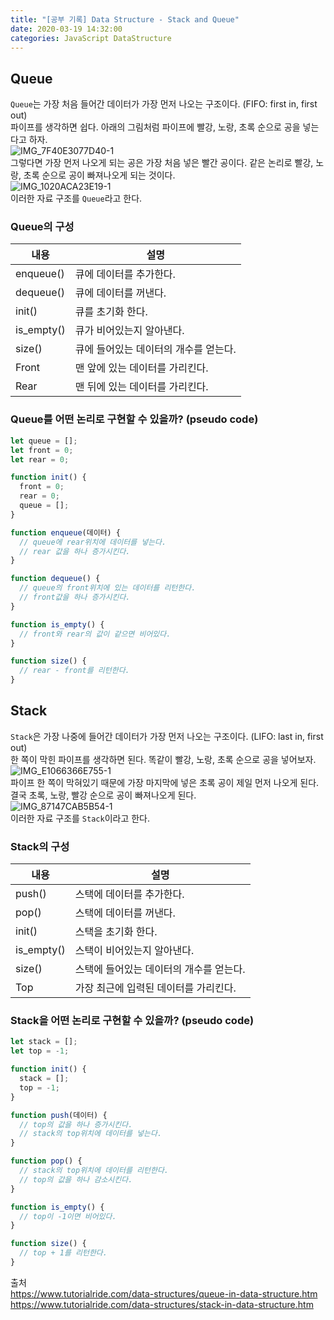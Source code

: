 ```yaml
---
title: "[공부 기록] Data Structure - Stack and Queue"
date: 2020-03-19 14:32:00
categories: JavaScript DataStructure
---
```


## Queue
`Queue`는 가장 처음 들어간 데이터가 가장 먼저 나오는 구조이다. (FIFO: first in, first out)  
파이프를 생각하면 쉽다. 아래의 그림처럼 파이프에 빨강, 노랑, 초록 순으로 공을 넣는다고 하자.  
![IMG_7F40E3077D40-1](https://user-images.githubusercontent.com/11348329/77041365-1fd64580-69fd-11ea-9566-8ee41134d4d0.JPG)  
그렇다면 가장 먼저 나오게 되는 공은 가장 처음 넣은 빨간 공이다. 같은 논리로 빨강, 노랑, 초록 순으로 공이 빠져나오게 되는 것이다.  
![IMG_1020ACA23E19-1](https://user-images.githubusercontent.com/11348329/77041362-1f3daf00-69fd-11ea-8c39-6b023a534530.JPG)  
이러한 자료 구조를 `Queue`라고 한다.

### Queue의 구성
|내용|설명|
|---|---|
|enqueue()|큐에 데이터를 추가한다.|
|dequeue()|큐에 데이터를 꺼낸다.|
|init()|큐를 초기화 한다.|
|is_empty()|큐가 비어있는지 알아낸다.|
|size()|큐에 들어있는 데이터의 개수를 얻는다.|
|Front|맨 앞에 있는 데이터를 가리킨다.|
|Rear|맨 뒤에 있는 데이터를 가리킨다.|

### Queue를 어떤 논리로 구현할 수 있을까? (pseudo code)
```js
let queue = [];
let front = 0;
let rear = 0;

function init() {
  front = 0;
  rear = 0;
  queue = [];
}

function enqueue(데이터) {
  // queue에 rear위치에 데이터를 넣는다.
  // rear 값을 하나 증가시킨다.
}

function dequeue() {
  // queue의 front위치에 있는 데이터를 리턴한다.
  // front값을 하나 증가시킨다.
}

function is_empty() {
  // front와 rear의 값이 같으면 비어있다.
}

function size() {
  // rear - front를 리턴한다.
}
```

## Stack
`Stack`은 가장 나중에 들어간 데이터가 가장 먼저 나오는 구조이다. (LIFO: last in, first out)  
한 쪽이 막힌 파이프를 생각하면 된다. 똑같이 빨강, 노랑, 초록 순으로 공을 넣어보자.  
![IMG_E1066366E755-1](https://user-images.githubusercontent.com/11348329/77041359-1ea51880-69fd-11ea-9d74-fb195146a124.JPG)  
파이프 한 쪽이 막혀있기 때문에 가장 마지막에 넣은 초록 공이 제일 먼저 나오게 된다. 결국 초록, 노랑, 빨강 순으로 공이 빠져나오게 된다.  
![IMG_87147CAB5B54-1](https://user-images.githubusercontent.com/11348329/77041357-1d73eb80-69fd-11ea-84ec-ac387d6b5c8b.JPG)  
이러한 자료 구조를 `Stack`이라고 한다.

### Stack의 구성
|내용|설명|
|---|---|
|push()|스택에 데이터를 추가한다.|
|pop()|스택에 데이터를 꺼낸다.|
|init()|스택을 초기화 한다.|
|is_empty()|스택이 비어있는지 알아낸다.|
|size()|스택에 들어있는 데이터의 개수를 얻는다.|
|Top|가장 최근에 입력된 데이터를 가리킨다.|

### Stack을 어떤 논리로 구현할 수 있을까? (pseudo code)
```js
let stack = [];
let top = -1;

function init() {
  stack = [];
  top = -1;
}

function push(데이터) {
  // top의 값을 하나 증가시킨다.
  // stack의 top위치에 데이터를 넣는다.
}

function pop() {
  // stack의 top위치에 데이터를 리턴한다.
  // top의 값을 하나 감소시킨다.
}

function is_empty() {
  // top이 -1이면 비어있다.
}

function size() {
  // top + 1를 리턴한다.
}
```

출처  
<https://www.tutorialride.com/data-structures/queue-in-data-structure.htm>  
<https://www.tutorialride.com/data-structures/stack-in-data-structure.htm>  
